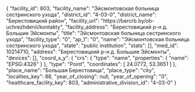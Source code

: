 {
    "facility_id": 803,
    "facility_name": "Эйсмонтовская больница сестринского ухода",
    "district_id": "4-03-0",
    "district_name": "Берестовицкий район",
    "facility_url": "https:\/\/bercrb.by\/ob-uchrezhdenii\/kontakty",
    "facility_address": "Берестовицкий р-н д. Большие Эйсмонты",
    "title": "Эйсмонтовская больница сестринского ухода",
    "facility_type": "0",
    "ap_1": "0",
    "name": "Эйсмонтовская больница сестринского ухода",
    "state": "public institution",
    "stats": [],
    "med_id": 10214710,
    "address": "Берестовицкий р-н д. Большие Эйсмонты",
    "devices": [],
    "coord_x_y": {
        "crs": {
            "type": "name",
            "properties": {
                "name": "EPSG:4326"
            }
        },
        "type": "Point",
        "coordinates": [
            24.0772,
            53.3651
        ]
    },
    "place_name": "Большая Берестовица",
    "place_type": "city",
    "localties_key": 88,
    "year_of_closing": null,
    "year_of_opening": "0",
    "healthcare_facility_key": 803,
    "administrative_division_id": "4-03-0"
}